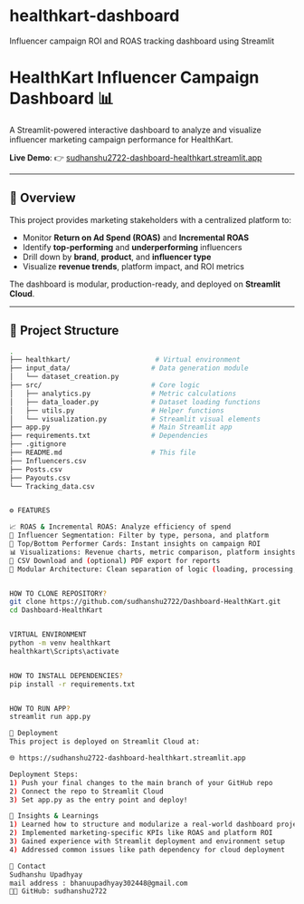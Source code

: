 # healthkart-dashboard
Influencer campaign ROI and ROAS tracking dashboard using Streamlit


# HealthKart Influencer Campaign Dashboard 📊

A Streamlit-powered interactive dashboard to analyze and visualize influencer marketing campaign performance for HealthKart.

**Live Demo**: 👉 [sudhanshu2722-dashboard-healthkart.streamlit.app](https://sudhanshu2722-dashboard-healthkart.streamlit.app)

---

## 📌 Overview

This project provides marketing stakeholders with a centralized platform to:
- Monitor **Return on Ad Spend (ROAS)** and **Incremental ROAS**
- Identify **top-performing** and **underperforming** influencers
- Drill down by **brand**, **product**, and **influencer type**
- Visualize **revenue trends**, platform impact, and ROI metrics

The dashboard is modular, production-ready, and deployed on **Streamlit Cloud**.

---

## 🧱 Project Structure

```bash
.
├── healthkart/                     # Virtual environment
├── input_data/                    # Data generation module
│   └── dataset_creation.py
├── src/                           # Core logic
│   ├── analytics.py               # Metric calculations
│   ├── data_loader.py             # Dataset loading functions
│   ├── utils.py                   # Helper functions
│   └── visualization.py           # Streamlit visual elements
├── app.py                         # Main Streamlit app
├── requirements.txt               # Dependencies
├── .gitignore
├── README.md                      # This file
├── Influencers.csv
├── Posts.csv
├── Payouts.csv
└── Tracking_data.csv


⚙️ FEATURES

📈 ROAS & Incremental ROAS: Analyze efficiency of spend
🧍 Influencer Segmentation: Filter by type, persona, and platform
🥇 Top/Bottom Performer Cards: Instant insights on campaign ROI
📊 Visualizations: Revenue charts, metric comparison, platform insights
🧾 CSV Download and (optional) PDF export for reports
📁 Modular Architecture: Clean separation of logic (loading, processing, UI)


HOW TO CLONE REPOSITORY?
git clone https://github.com/sudhanshu2722/Dashboard-HealthKart.git
cd Dashboard-HealthKart


VIRTUAL ENVIRONMENT
python -m venv healthkart
healthkart\Scripts\activate


HOW TO INSTALL DEPENDENCIES?
pip install -r requirements.txt


HOW TO RUN APP?
streamlit run app.py

🚀 Deployment
This project is deployed on Streamlit Cloud at:

🌐 https://sudhanshu2722-dashboard-healthkart.streamlit.app

Deployment Steps:
1) Push your final changes to the main branch of your GitHub repo
2) Connect the repo to Streamlit Cloud
3) Set app.py as the entry point and deploy!

🧠 Insights & Learnings
1) Learned how to structure and modularize a real-world dashboard project
2) Implemented marketing-specific KPIs like ROAS and platform ROI
3) Gained experience with Streamlit deployment and environment setup
4) Addressed common issues like path dependency for cloud deployment

📧 Contact
Sudhanshu Upadhyay
mail address : bhanuupadhyay302448@gmail.com
🧑‍💻 GitHub: sudhanshu2722